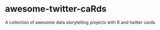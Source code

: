 # awesome-twitter-caRds
A collection of awesome data storytelling projects with R and twitter cards

